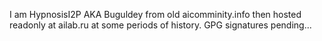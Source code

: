 I am HypnosisI2P AKA Buguldey from old aicomminity.info then hosted readonly at ailab.ru at some periods of history. GPG signatures pending...

